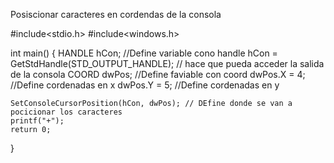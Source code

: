 
Posiscionar caracteres en cordendas de la consola




#include<stdio.h>
#include<windows.h>


int main() {
	HANDLE hCon; //Define variable cono handle
	hCon = GetStdHandle(STD_OUTPUT_HANDLE); // hace que pueda acceder la salida de la consola
	COORD dwPos; //Define faviable con coord
	dwPos.X = 4; //Define cordenadas en x
	dwPos.Y = 5; //Define cordenadas en y


	SetConsoleCursorPosition(hCon, dwPos); // DEfine donde se van a pocicionar los caracteres
	printf("+"); 
	return 0;
}